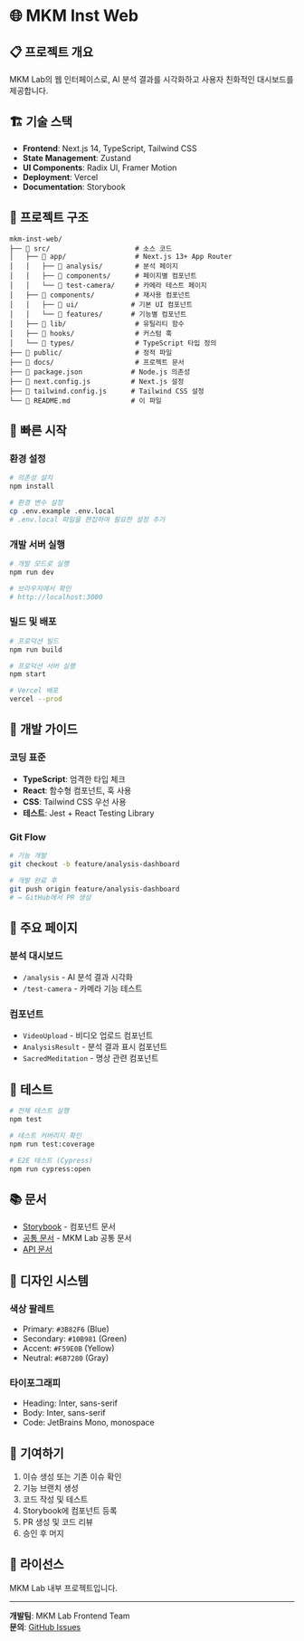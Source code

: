 # 🌐 **MKM Inst Web**

## 📋 **프로젝트 개요**

MKM Lab의 웹 인터페이스로, AI 분석 결과를 시각화하고 사용자 친화적인 대시보드를 제공합니다.

## 🏗️ **기술 스택**

- **Frontend**: Next.js 14, TypeScript, Tailwind CSS
- **State Management**: Zustand
- **UI Components**: Radix UI, Framer Motion
- **Deployment**: Vercel
- **Documentation**: Storybook

## 📁 **프로젝트 구조**

```
mkm-inst-web/
├── 📁 src/                     # 소스 코드
│   ├── 📁 app/                 # Next.js 13+ App Router
│   │   ├── 📁 analysis/        # 분석 페이지
│   │   ├── 📁 components/      # 페이지별 컴포넌트
│   │   └── 📁 test-camera/     # 카메라 테스트 페이지
│   ├── 📁 components/          # 재사용 컴포넌트
│   │   ├── 📁 ui/             # 기본 UI 컴포넌트
│   │   └── 📁 features/       # 기능별 컴포넌트
│   ├── 📁 lib/                 # 유틸리티 함수
│   ├── 📁 hooks/               # 커스텀 훅
│   └── 📁 types/               # TypeScript 타입 정의
├── 📁 public/                  # 정적 파일
├── 📁 docs/                    # 프로젝트 문서
├── 📄 package.json            # Node.js 의존성
├── 📄 next.config.js          # Next.js 설정
├── 📄 tailwind.config.js      # Tailwind CSS 설정
└── 📄 README.md               # 이 파일
```

## 🚀 **빠른 시작**

### **환경 설정**

```bash
# 의존성 설치
npm install

# 환경 변수 설정
cp .env.example .env.local
# .env.local 파일을 편집하여 필요한 설정 추가
```

### **개발 서버 실행**

```bash
# 개발 모드로 실행
npm run dev

# 브라우저에서 확인
# http://localhost:3000
```

### **빌드 및 배포**

```bash
# 프로덕션 빌드
npm run build

# 프로덕션 서버 실행
npm start

# Vercel 배포
vercel --prod
```

## 🔧 **개발 가이드**

### **코딩 표준**
- **TypeScript**: 엄격한 타입 체크
- **React**: 함수형 컴포넌트, 훅 사용
- **CSS**: Tailwind CSS 우선 사용
- **테스트**: Jest + React Testing Library

### **Git Flow**
```bash
# 기능 개발
git checkout -b feature/analysis-dashboard

# 개발 완료 후
git push origin feature/analysis-dashboard
# → GitHub에서 PR 생성
```

## 📱 **주요 페이지**

### **분석 대시보드**
- `/analysis` - AI 분석 결과 시각화
- `/test-camera` - 카메라 기능 테스트

### **컴포넌트**
- `VideoUpload` - 비디오 업로드 컴포넌트
- `AnalysisResult` - 분석 결과 표시 컴포넌트
- `SacredMeditation` - 명상 관련 컴포넌트

## 🧪 **테스트**

```bash
# 전체 테스트 실행
npm test

# 테스트 커버리지 확인
npm run test:coverage

# E2E 테스트 (Cypress)
npm run cypress:open
```

## 📚 **문서**

- [Storybook](http://localhost:6006) - 컴포넌트 문서
- [공통 문서](../shared/docs/) - MKM Lab 공통 문서
- [API 문서](./docs/API.md)

## 🎨 **디자인 시스템**

### **색상 팔레트**
- Primary: `#3B82F6` (Blue)
- Secondary: `#10B981` (Green)
- Accent: `#F59E0B` (Yellow)
- Neutral: `#6B7280` (Gray)

### **타이포그래피**
- Heading: Inter, sans-serif
- Body: Inter, sans-serif
- Code: JetBrains Mono, monospace

## 🤝 **기여하기**

1. 이슈 생성 또는 기존 이슈 확인
2. 기능 브랜치 생성
3. 코드 작성 및 테스트
4. Storybook에 컴포넌트 등록
5. PR 생성 및 코드 리뷰
6. 승인 후 머지

## 📄 **라이선스**

MKM Lab 내부 프로젝트입니다.

---

**개발팀**: MKM Lab Frontend Team  
**문의**: [GitHub Issues](https://github.com/mkm-lab/mkm-inst-web/issues)
